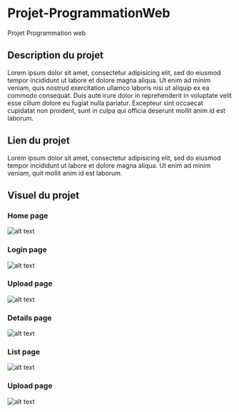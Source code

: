 # Projet-ProgrammationWeb
Projet Programmation web


## Description du projet
Lorem ipsum dolor sit amet, consectetur adipisicing elit, sed do eiusmod tempor incididunt ut labore et dolore magna aliqua. Ut enim ad minim veniam, quis nostrud exercitation ullamco laboris nisi ut aliquip ex ea commodo consequat. Duis aute irure dolor in reprehenderit in voluptate velit esse cillum dolore eu fugiat nulla pariatur. Excepteur sint occaecat cupidatat non proident, sunt in culpa qui officia deserunt mollit anim id est laborum.

## Lien du projet
Lorem ipsum dolor sit amet, consectetur adipisicing elit, sed do eiusmod tempor incididunt ut labore et dolore magna aliqua. Ut enim ad minim veniam, quit mollit anim id est laborum.

## Visuel du projet

### Home page
![alt text](https://github.com/Powarox2159/Projet-ProgrammationWeb/blob/master/ressources/screen/home_page.png?raw=true)

### Login page
![alt text](https://github.com/Powarox2159/Projet-ProgrammationWeb/blob/master/ressources/screen/login_page.png?raw=true)

### Upload page
![alt text](https://github.com/Powarox2159/Projet-ProgrammationWeb/blob/master/ressources/screen/upload_page.png?raw=true)

### Details page
![alt text](https://github.com/Powarox2159/Projet-ProgrammationWeb/blob/master/ressources/screen/details_page.png?raw=true)

### List page
![alt text](https://github.com/Powarox2159/Projet-ProgrammationWeb/blob/master/ressources/screen/list_page.png?raw=true)

### Upload page
![alt text](https://github.com/Powarox2159/Projet-ProgrammationWeb/blob/master/ressources/screen/upload_2_page.png?raw=true)
